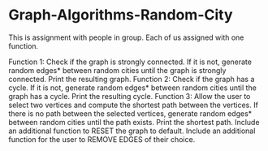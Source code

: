 # Graph-Algorithms-Random-City
This is assignment with people in group. Each of us assigned with one function.

Function 1: Check if the graph is strongly connected. If it is not, generate random edges* between random cities until the graph is strongly connected. Print the resulting graph.
Function 2: Check if the graph has a cycle. If it is not, generate random edges* between random cities until the graph has a cycle. Print the resulting cycle.
Function 3: Allow the user to select two vertices and compute the shortest path between the vertices. If there is no path between the selected vertices, generate random edges* between random cities until the path exists. Print the shortest path.
Include an additional function to RESET the graph to default.
Include an additional function for the user to REMOVE EDGES of their choice.

